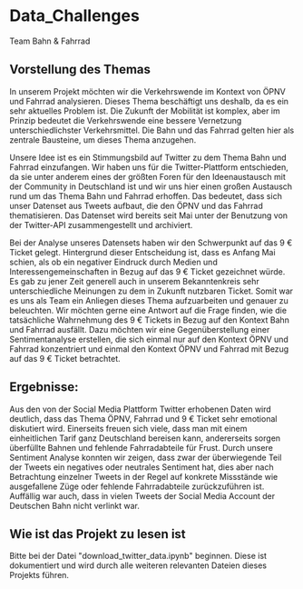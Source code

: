# Data_Challenges

Team Bahn & Fahrrad

## Vorstellung des Themas

In unserem Projekt möchten wir die Verkehrswende im Kontext von ÖPNV und Fahrrad analysieren. Dieses Thema beschäftigt uns deshalb, da es ein sehr aktuelles Problem ist. Die Zukunft der Mobilität ist komplex, aber im Prinzip bedeutet die Verkehrswende eine bessere Vernetzung unterschiedlichster Verkehrsmittel. Die Bahn und das Fahrrad gelten hier als zentrale Bausteine, um dieses Thema anzugehen.

Unsere Idee ist es ein Stimmungsbild auf Twitter zu dem Thema Bahn und Fahrrad einzufangen. Wir haben uns für die Twitter-Plattform entschieden, da sie unter anderem eines der größten Foren für den Ideenaustausch mit der Community in Deutschland ist und wir uns hier einen großen Austausch rund um das Thema Bahn und Fahrrad erhoffen. Das bedeutet, dass sich unser Datenset aus Tweets aufbaut, die den ÖPNV und das Fahrrad thematisieren. Das Datenset wird bereits seit Mai unter der Benutzung von der Twitter-API zusammengestellt und archiviert. 

Bei der Analyse unseres Datensets haben wir den Schwerpunkt auf das 9 € Ticket gelegt. Hintergrund dieser Entscheidung ist, dass es Anfang Mai schien, als ob ein negativer Eindruck durch Medien und Interessengemeinschaften in Bezug auf das 9 € Ticket gezeichnet würde. Es gab zu jener Zeit generell auch in unserem Bekanntenkreis sehr unterschiedliche Meinungen zu dem in Zukunft nutzbaren Ticket. Somit war es uns als Team ein Anliegen dieses Thema aufzuarbeiten und genauer zu beleuchten. Wir möchten gerne eine Antwort auf die Frage finden, wie die tatsächliche Wahrnehmung des 9 € Tickets in Bezug auf den Kontext Bahn und Fahrrad ausfällt. Dazu möchten wir eine Gegenüberstellung einer Sentimentanalyse erstellen, die sich einmal nur auf den Kontext ÖPNV und Fahrrad konzentriert und einmal den Kontext ÖPNV und Fahrrad mit Bezug auf das 9 € Ticket betrachtet.

## Ergebnisse:

Aus den von der Social Media Plattform Twitter erhobenen Daten wird deutlich, dass das Thema ÖPNV, Fahrrad und 9 € Ticket sehr emotional diskutiert wird. Einerseits freuen sich viele, dass man mit einem einheitlichen Tarif ganz Deutschland bereisen kann, andererseits sorgen überfüllte Bahnen und fehlende Fahrradabteile für Frust. Durch unsere Sentiment Analyse konnten wir zeigen, dass zwar der überwiegende Teil der Tweets ein negatives oder neutrales Sentiment hat, dies aber nach Betrachtung einzelner Tweets in der Regel auf konkrete Missstände wie ausgefallene Züge oder fehlende Fahrradabteile zurückzuführen ist. Auffällig war auch, dass in vielen Tweets der Social Media Account der Deutschen Bahn nicht verlinkt war.

## Wie ist das Projekt zu lesen ist

Bitte bei der Datei "download_twitter_data.ipynb" beginnen. Diese ist dokumentiert und wird durch alle weiteren relevanten Dateien dieses Projekts führen.
